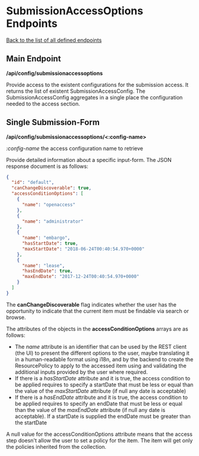 # SubmissionAccessOptions Endpoints

[Back to the list of all defined endpoints](endpoints.md)

## Main Endpoint

**/api/config/submissionaccessoptions**

Provide access to the existent configurations for the submission access. It returns the list of existent
SubmissionAccessConfig.
The SubmissionAccessConfig aggregates in a single place the configuration needed to the access section.

## Single Submission-Form

**/api/config/submissionaccessoptions/<:config-name>**

*:config-name* the access configuration name to retrieve

Provide detailed information about a specific input-form. The JSON response document is as follows:

```json
{
  "id": "default",
  "canChangeDiscoverable": true,
  "accessConditionOptions": [
    {
      "name": "openaccess"
    },
    {
      "name": "administrator"
    },
    {
      "name": "embargo",
      "hasStartDate": true,
      "maxStartDate": "2018-06-24T00:40:54.970+0000"
    },
    {
      "name": "lease",
      "hasEndDate": true,
      "maxEndDate": "2017-12-24T00:40:54.970+0000"
    }
  ]
}

```

The **canChangeDiscoverable** flag indicates whether the user has the opportunity to indicate that the current item must
be findable via search or browse.

The attributes of the objects in the **accessConditionOptions** arrays are as follows:

* The *name* attribute is an identifier that can be used by the REST client (the UI) to present the different options to
  the user, maybe translating it in a human-readable format using i18n, and by the backend to create the ResourcePolicy
  to apply to the accessed item using and validating the additional inputs provided by the user where required.
* If there is a *hasStartDate* attribute and it is true, the access condition to be applied requires to specify a
  startDate that must be less or equal than the value of the *maxStartDate* attribute (if null any date is acceptable)
* If there is a *hasEndDate* attribute and it is true, the access condition to be applied requires to specify an endDate
  that must be less or equal than the value of the *maxEndDate* attribute (if null any date is acceptable). If a
  startDate is supplied the endDate must be greater than the startDate

A null value for the accessConditionOptions attribute means that the access step doesn't allow the user to set a policy
for the item. The item will get only the policies inherited from the collection.
